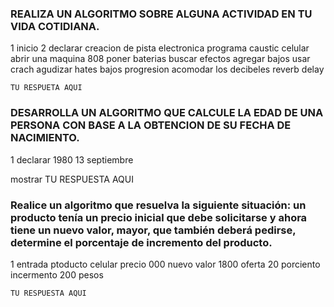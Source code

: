 ### REALIZA UN ALGORITMO SOBRE ALGUNA ACTIVIDAD EN TU VIDA COTIDIANA.
1 inicio 
2 declarar 
creacion de pista electronica
programa caustic
celular
abrir una maquina 808
poner baterias
buscar efectos
agregar bajos
usar crach
agudizar hates
bajos
progresion
acomodar los decibeles
reverb
delay





    TU RESPUETA AQUI



### DESARROLLA UN ALGORITMO QUE CALCULE LA EDAD DE UNA PERSONA CON BASE A LA OBTENCION DE SU FECHA DE NACIMIENTO.
1 declarar 
1980
13
septiembre



mostrar
    TU RESPUESTA AQUI




###  Realice un algoritmo que resuelva la siguiente situación: un producto tenía un precio inicial que debe solicitarse y ahora tiene un nuevo valor, mayor, que también deberá pedirse, determine el porcentaje de incremento del producto. 
1 entrada
ptoducto celular
precio 000
nuevo valor 1800
oferta 20 porciento
incermento 200 pesos



    TU RESPUESTA AQUI

